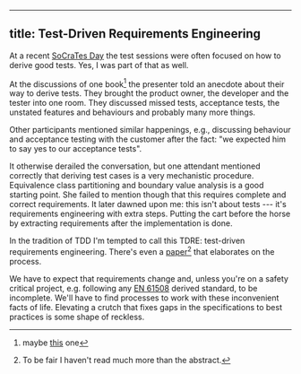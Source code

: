 ----------
title: Test-Driven Requirements Engineering
----------

At a recent [SoCraTes Day](https://socrates-day.ch/) the test sessions
were often focused on how to derive good tests. Yes, I was part of
that as well.

At the discussions of one book[^1] the presenter told an anecdote
about their way to derive tests. They brought the product owner, the
developer and the tester into one room. They discussed missed tests,
acceptance tests, the unstated features and behaviours and probably
many more things.

Other participants mentioned similar happenings, e.g., discussing
behaviour and acceptance testing with the customer after the fact: "we
expected him to say yes to our acceptance tests".

It otherwise derailed the conversation, but one attendant mentioned
correctly that deriving test cases is a very mechanistic
procedure. Equivalence class partitioning and boundary value analysis
is a good starting point. She failed to mention though that this
requires complete and correct requirements. It later dawned upon me:
this isn't about tests --- it's requirements engineering with extra
steps. Putting the cart before the horse by extracting requirements
after the implementation is done.

In the tradition of TDD I'm tempted to call this TDRE: test-driven
requirements engineering. There's even a
[paper](https://cdn.vector.com/cms/content/consulting/publications/Ebert_TestDrivenRequirementsEngineering_TDRE_IEEESoftware_2021.pdf)[^2]
that elaborates on the process.

We have to expect that requirements change and, unless you're on a
safety critical project, e.g. following any [EN
61508](https://en.wikipedia.org/wiki/IEC_61508) derived standard, to
be incomplete. We'll have to find processes to work with these
inconvenient facts of life. Elevating a crutch that fixes gaps in the
specifications to best practices is some shape of reckless.




[^1]: maybe [this](https://fiftyquickideas.com/fifty-quick-ideas-to-improve-your-tests/toc.html) one
[^2]: To be fair I haven't read much more than the abstract.